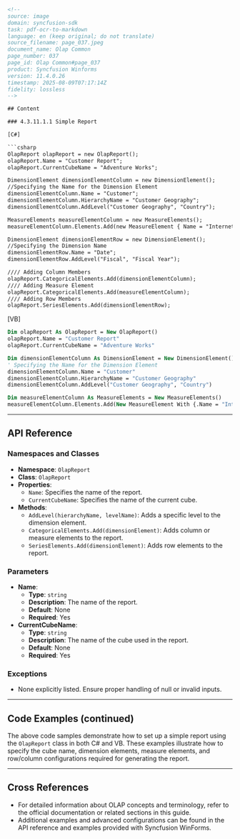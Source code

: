```html
<!-- 
source: image
domain: syncfusion-sdk
task: pdf-ocr-to-markdown
language: en (keep original; do not translate)
source_filename: page_037.jpeg
document_name: Olap Common
page_number: 037
page_id: Olap Common#page_037
product: Syncfusion Winforms
version: 11.4.0.26
timestamp: 2025-08-09T07:17:14Z
fidelity: lossless
-->

## Content

### 4.3.11.1.1 Simple Report

[C#]

```csharp
OlapReport olapReport = new OlapReport();
olapReport.Name = "Customer Report";
olapReport.CurrentCubeName = "Adventure Works";

DimensionElement dimensionElementColumn = new DimensionElement();
//Specifying the Name for the Dimension Element
dimensionElementColumn.Name = "Customer";
dimensionElementColumn.HierarchyName = "Customer Geography";
dimensionElementColumn.AddLevel("Customer Geography", "Country");

MeasureElements measureElementColumn = new MeasureElements();
measureElementColumn.Elements.Add(new MeasureElement { Name = "Internet Sales Amount" });

DimensionElement dimensionElementRow = new DimensionElement();
//Specifying the Dimension Name
dimensionElementRow.Name = "Date";
dimensionElementRow.AddLevel("Fiscal", "Fiscal Year");

//// Adding Column Members
olapReport.CategoricalElements.Add(dimensionElementColumn);
//// Adding Measure Element
olapReport.CategoricalElements.Add(measureElementColumn);
//// Adding Row Members
olapReport.SeriesElements.Add(dimensionElementRow);
```

[VB]

```vb
Dim olapReport As OlapReport = New OlapReport()
olapReport.Name = "Customer Report"
olapReport.CurrentCubeName = "Adventure Works"

Dim dimensionElementColumn As DimensionElement = New DimensionElement()
' Specifying the Name for the Dimension Element
dimensionElementColumn.Name = "Customer"
dimensionElementColumn.HierarchyName = "Customer Geography"
dimensionElementColumn.AddLevel("Customer Geography", "Country")

Dim measureElementColumn As MeasureElements = New MeasureElements()
measureElementColumn.Elements.Add(New MeasureElement With {.Name = "Internet Sales Amount"})
```

---

## API Reference

### Namespaces and Classes

- **Namespace**: `OlapReport`
- **Class**: `OlapReport`
- **Properties**:
  - `Name`: Specifies the name of the report.
  - `CurrentCubeName`: Specifies the name of the current cube.
- **Methods**:
  - `AddLevel(hierarchyName, levelName)`: Adds a specific level to the dimension element.
  - `CategoricalElements.Add(dimensionElement)`: Adds column or measure elements to the report.
  - `SeriesElements.Add(dimensionElement)`: Adds row elements to the report.

### Parameters

- **Name**: 
  - **Type**: `string`
  - **Description**: The name of the report.
  - **Default**: None
  - **Required**: Yes
- **CurrentCubeName**: 
  - **Type**: `string`
  - **Description**: The name of the cube used in the report.
  - **Default**: None
  - **Required**: Yes

### Exceptions

- None explicitly listed. Ensure proper handling of null or invalid inputs.

---

## Code Examples (continued)

The above code samples demonstrate how to set up a simple report using the `OlapReport` class in both C# and VB. These examples illustrate how to specify the cube name, dimension elements, measure elements, and row/column configurations required for generating the report.

---

## Cross References

- For detailed information about OLAP concepts and terminology, refer to the official documentation or related sections in this guide.
- Additional examples and advanced configurations can be found in the API reference and examples provided with Syncfusion WinForms.

<!-- tags: [Syncfusion, Winforms, OLAP, Report, Dimension, Measure] keywords: [OlapReport, DimensionElement, MeasureElements, CurrentCubeName, AddLevel, CategoricalElements, SeriesElements] -->
```